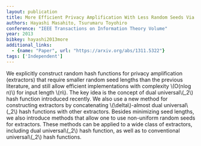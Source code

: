 ```yaml
---
layout: publication
title: More Efficient Privacy Amplification With Less Random Seeds Via Dual Universal Hash Function
authors: Hayashi Masahito, Tsurumaru Toyohiro
conference: "IEEE Transactions on Information Theory Volume"
year: 2013
bibkey: hayashi2013more
additional_links:
  - {name: "Paper", url: "https://arxiv.org/abs/1311.5322"}
tags: ['Independent']
---
```

We explicitly construct random hash functions for privacy amplification
(extractors) that require smaller random seed lengths than the previous
literature, and still allow efficient implementations with complexity \\(O(nlog
n)\\) for input length \\(n\\). The key idea is the concept of dual universal\\(_2\\)
hash function introduced recently. We also use a new method for constructing
extractors by concatenating \\(\delta\\)-almost dual universal\\(_2\\) hash functions
with other extractors. Besides minimizing seed lengths, we also introduce
methods that allow one to use non-uniform random seeds for extractors. These
methods can be applied to a wide class of extractors, including dual
universal\\(_2\\) hash function, as well as to conventional universal\\(_2\\) hash
functions.

